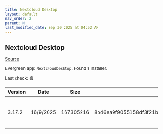 ```yaml
---
title: Nextcloud Desktop
layout: default
nav_order: 2
parent: N
last_modified_date: Sep 30 2025 at 04:52 AM
---
```


## Nextcloud Desktop

[Source](https://github.com/nextcloud-releases/desktop)

Evergreen app: `NextcloudDesktop`. Found **1** installer.

Last check: 🟢

| Version | Date      | Size      | Sha256                                                           | Architecture | InstallerType | Type | URI                                                                                                                                                                                                  |
| ------- | --------- | --------- | ---------------------------------------------------------------- | ------------ | ------------- | ---- | ---------------------------------------------------------------------------------------------------------------------------------------------------------------------------------------------------- |
| 3.17.2  | 16/9/2025 | 167305216 | 8b46ea9f9055158df3f21b5836f6e48de75035f069431498730cb98d548f3e22 | x64          | Default       | msi  | [https://github.com/nextcloud-releases/desktop/releases/download/v3.17.2/Nextcloud-3.17.2-x64.msi](https://github.com/nextcloud-releases/desktop/releases/download/v3.17.2/Nextcloud-3.17.2-x64.msi) |
